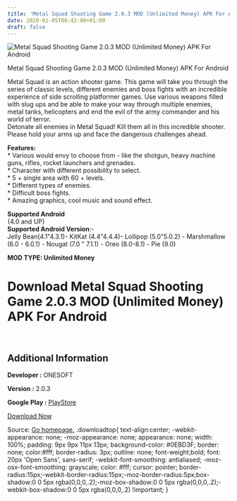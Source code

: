 ```yaml
---
title: 'Metal Squad Shooting Game 2.0.3 MOD (Unlimited Money) APK For Android'
date: 2020-01-05T06:42:00+01:00
draft: false
---
```


![Metal Squad Shooting Game 2.0.3 MOD (Unlimited Money) APK For Android](https://i0.wp.com/apkhome.net/wp-content/uploads/2020/01/Metal-Squad-Shooting-Game-2.0.3-MOD-Unlimited-Money.png "Metal Squad Shooting Game 2.0.3 MOD (Unlimited Money) APK For Android")

  

Metal Squad Shooting Game 2.0.3 MOD (Unlimited Money) APK For Android

Metal Squad is an action shooter game. This game will take you through the series of classic levels, different enemies and boss fights with an incredible experience of side scrolling platformer games. Use various weapons filled with slug ups and be able to make your way through multiple enemies, metal tanks, helicopters and end the evil of the army commander and his world of terror.  
Detonate all enemies in Metal Squad! Kill them all in this incredible shooter. Please hold your arms up and face the dangerous challenges ahead.

**Features:**  
\* Various would envy to choose from - like the shotgun, heavy machine guns, rifles, rocket launchers and grenades.  
\* Character with different possibility to select.  
\* 5 + single area with 60 + levels.  
\* Different types of enemies.  
\* Difficult boss fights.  
\* Amazing graphics, cool music and sound effect.

**Supported Android**  
{4.0 and UP}  
**Supported Android Version**:-  
Jelly Bean(4.1"4.3.1)- KitKat (4.4"4.4.4)- Lollipop (5.0"5.0.2) - Marshmallow (6.0 - 6.0.1) - Nougat (7.0 " 7.1.1) - Oreo (8.0-8.1) - Pie (9.0)

**MOD TYPE: Unlimited Money**

Download Metal Squad Shooting Game 2.0.3 MOD (Unlimited Money) APK For Android
==============================================================================

 

Additional Information
----------------------

**Developer :** ONESOFT

**Version :** 2.0.3

**Google Play :** [PlayStore](https://play.google.com/store/apps/details?id=com.sora.metal.squad)

  

[Download Now](https://store4app.co/post/metal-squad-shooting-game-2-0-3-mod-unlimited-money-apk-for-android_1578155804)

  
Source: [Go homepage.](https://store4app.co/post/metal-squad-shooting-game-2-0-3-mod-unlimited-money-apk-for-android_1578155804) .downloadtop{ text-align:center; -webkit-appearance: none; -moz-appearance: none; appearance: none; width: 100%; padding: 9px 9px 11px 13px; background-color: #0EBD3F; border: none; color:#fff; border-radius: 3px; outline: none; font-weight;bold; font: 20px 'Open Sans', sans-serif; -webkit-font-smoothing: antialiased; -moz-osx-font-smoothing: grayscale; color: #fff; cursor: pointer; border-radius:15px;-webkit-border-radius:15px;-moz-border-radius:5px;box-shadow:0 0 5px rgba(0,0,0,.2);-moz-box-shadow:0 0 5px rgba(0,0,0,.2);-webkit-box-shadow:0 0 5px rgba(0,0,0,.2) !important; }